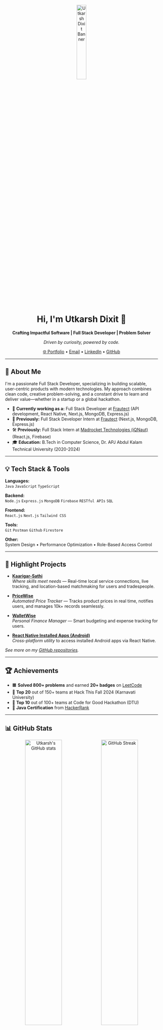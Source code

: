 <p align="center"> <img src="https://utkarshdixit.in/My_photu.png" alt="Utkarsh Dixit Banner" width="25%" /> </p> <h1 align="center">Hi, I'm Utkarsh Dixit 👋</h1> <p align="center"><b>Crafting Impactful Software | Full Stack Developer | Problem Solver</b></p> <p align="center"><em>Driven by curiosity, powered by code.</em></p> <p align="center"> <a href="https://utkarshdixit.in">🌐 Portfolio</a> • <a href="mailto:utkarshdixit.2k21@gmail.com">Email</a> • <a href="https://linkedin.com/in/utkarshh-dixit">LinkedIn</a> • <a href="https://github.com/Utkarshh-Dixit">GitHub</a> </p>


---

## 🚀 About Me

I'm a passionate Full Stack Developer, specializing in building scalable, user-centric products with modern technologies. My approach combines clean code, creative problem-solving, and a constant drive to learn and deliver value—whether in a startup or a global hackathon. 

- 🏢 **Currently working as a:** Full Stack Developer at [Frautect](https://frautect.com/) (API development, React Native, Next.js, MongoDB, Express.js)
- 🏢 **Previously:** Full Stack Developer Intern at [Frautect](https://frautect.com/) (Next.js, MongoDB, Express.js)
- 🛠️ **Previously:** Full Stack Intern at [Madrocket Technologies (iQNaut)](https://iqnaut.com/) (React.js, Firebase)
- 🎓 **Education:** B.Tech in Computer Science, Dr. APJ Abdul Kalam Technical University (2020-2024)

---

## 💡 Tech Stack & Tools

**Languages:**  
`Java` `JavaScript` `TypeScript`

**Backend:**  
`Node.js` `Express.js` `MongoDB` `Firebase` `RESTful APIs` `SQL`

**Frontend:**  
`React.js` `Next.js` `Tailwind CSS`

**Tools:**  
`Git` `Postman` `Github` `Firestore`

**Other:**  
System Design • Performance Optimization • Role-Based Access Control

---

## 🌟 Highlight Projects

- [**Kaarigar-Sathi**](https://kaarigarsathi-project.onrender.com/)  
  *Where skills meet needs* — Real-time local service connections, live tracking, and location-based matchmaking for users and tradespeople.

- [**PriceWise**](https://price-wise-theta.vercel.app/)  
  *Automated Price Tracker* — Tracks product prices in real time, notifies users, and manages 10k+ records seamlessly.

- [**WalletWise**](https://github.com/Utkarshh-Dixit/WalletWise)  
  *Personal Finance Manager* — Smart budgeting and expense tracking for users.

- [**React Native Installed Apps (Android)**](https://github.com/Utkarshh-Dixit/react-native-installed-apps-android)  
  *Cross-platform utility* to access installed Android apps via React Native.

*See more on my [GitHub repositories](https://github.com/Utkarshh-Dixit?tab=repositories).*

---

## 🏆 Achievements

- 🟧 **Solved 800+ problems** and earned **20+ badges** on [LeetCode](https://www.leetcode.com/uutkarshdixitt)
- 🥈 **Top 20** out of 150+ teams at Hack This Fall 2024 (Karnavati University)
- 🥉 **Top 10** out of 100+ teams at Code for Good Hackathon (DTU)
- 🥇 **Java Certification** from [HackerRank](https://www.hackerrank.com/certificates/fc443c9e8bad)

---

## 📊 GitHub Stats

<p align="center">
  <img src="https://github-readme-stats.vercel.app/api?username=Utkarshh-Dixit&show_icons=true&theme=tokyonight" alt="Utkarsh's GitHub stats" width="49%" />
  <img src="https://streak-stats.demolab.com?user=Utkarshh-Dixit&theme=tokyonight" alt="GitHub Streak" width="49%" />
</p>
<p align="center">
  <img src="https://github-readme-stats.vercel.app/api/top-langs/?username=Utkarshh-Dixit&layout=compact&theme=tokyonight" width="40%" />
</p>

---

## 📫 Let's Connect

- 🌐 Portfolio: [utkarshdixit.in](https://utkarshdixit.in)
- 📧 Email: utkarshdixit.2k21@gmail.com
- 💼 LinkedIn: [linkedin.com/in/utkarshh-dixit](https://linkedin.com/in/utkarshh-dixit)
- 🐦 Twitter: [@UtkarshhDixit](https://twitter.com/UtkarshhDixit) <!-- update if you want to add! -->

---

<p align="center"><i>
Building solutions that bridge ideas and impact.<br>
Let’s connect and create something great together!
</i></p>
